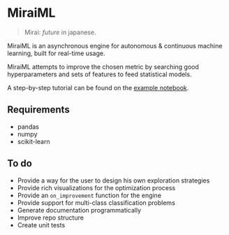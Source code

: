 # MiraiML

> Mirai: _future_ in japanese.

MiraiML is an asynchronous engine for autonomous & continuous machine learning,
built for real-time usage.

MiraiML attempts to improve the chosen metric by searching good hyperparameters
and sets of features to feed statistical models.

A step-by-step tutorial can be found on the [example notebook](example.ipynb).

## Requirements

- pandas
- numpy
- scikit-learn

## To do

- Provide a way for the user to design his own exploration strategies
- Provide rich visualizations for the optimization process
- Provide an `on_improvement` function for the engine
- Provide support for multi-class classification problems
- Generate documentation programmatically
- Improve repo structure
- Create unit tests
